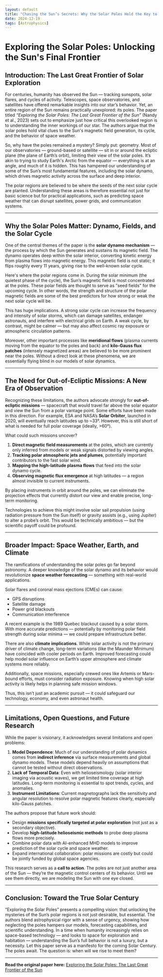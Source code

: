 ```yaml
---
layout: default
title: "Chasing the Sun’s Secrets: Why the Solar Poles Hold the Key to Our Star's Future"
date: 2024-12-19
tags: [Astrophysics]
---
```


# Exploring the Solar Poles: Unlocking the Sun's Final Frontier

## Introduction: The Last Great Frontier of Solar Exploration

For centuries, humanity has observed the Sun — tracking sunspots, solar flares, and cycles of activity. Telescopes, space observatories, and satellites have offered remarkable insights into our star’s behavior. Yet, an entire region of the Sun remains practically unexplored: its poles. The paper titled *“Exploring the Solar Poles: The Last Great Frontier of the Sun”* (Nandy et al., 2023) sets out to emphasize just how critical this overlooked region is to understanding the inner workings of our star. The authors argue that the solar poles hold vital clues to the Sun's magnetic field generation, its cycle, and the behavior of space weather.

<!--more-->

So, why have the poles remained a mystery? Simply put: geometry. Most of our observatories — ground-based or satellite — sit in or around the ecliptic plane (the plane of Earth’s orbit), limiting their view of the solar poles. It’s akin to trying to study Earth's Arctic from the equator — everything is at an angle, and much of it is hidden. This has hampered our understanding of some of the Sun’s most fundamental features, including the solar dynamo, which drives magnetic activity across the surface and deep interior.

The polar regions are believed to be where the seeds of the next solar cycle are planted. Understanding these areas is therefore essential not just for basic science but for practical applications, such as predicting space weather that can disrupt satellites, power grids, and communication systems.

---

## Why the Solar Poles Matter: Dynamo, Fields, and the Solar Cycle

One of the central themes of the paper is the **solar dynamo mechanism** — the process by which the Sun generates and sustains its magnetic field. The dynamo operates deep within the solar interior, converting kinetic energy from plasma flows into magnetic energy. This magnetic field is not static; it flips roughly every 11 years, giving rise to the well-known solar cycle.

Here's where the polar regions come in. During the solar minimum (the quietest phase of the cycle), the Sun’s magnetic field is most concentrated at the poles. These polar fields are thought to serve as "seed fields" for the upcoming cycle. In other words, the strength and structure of the polar magnetic fields are some of the best predictors for how strong or weak the next solar cycle will be.

This has huge implications. A strong solar cycle can increase the frequency and intensity of solar storms, which can damage satellites, endanger astronauts, and interfere with electrical grids on Earth. A weak cycle, by contrast, might be calmer — but may also affect cosmic ray exposure or atmospheric circulation patterns.

Moreover, other important processes like **meridional flows** (plasma currents moving from the equator to the poles and back) and **kilo-Gauss flux patches** (intensely magnetized areas) are believed to be more prominent near the poles. Without a direct look at these phenomena, we are essentially flying blind in our models of solar dynamics.

---

## The Need for Out-of-Ecliptic Missions: A New Era of Observation

Recognizing these limitations, the authors advocate strongly for **out-of-ecliptic missions** — spacecraft that would travel far above the solar equator and view the Sun from a polar vantage point. Some efforts have been made in this direction. For example, ESA and NASA’s **Solar Orbiter**, launched in 2020, will eventually reach latitudes up to ~33°. However, this is still short of what is needed for full polar coverage (ideally, >60°).

What could such missions uncover?

1. **Direct magnetic field measurements** at the poles, which are currently only inferred from models or weak signals distorted by viewing angles.  
2. **Tracking polar atmospheric jets and plumes**, potentially important contributors to the fast solar wind.  
3. **Mapping the high-latitude plasma flows** that feed into the solar dynamo cycle.  
4. **Observing magnetic flux emergence** at high latitudes — a region almost invisible to current instruments.

By placing instruments in orbit around the poles, we can eliminate the projection effects that currently distort our view and enable precise, long-term monitoring.

Technologies to achieve this might involve solar sail propulsion (using radiation pressure from the Sun itself) or gravity assists (e.g., using Jupiter) to alter a probe’s orbit. This would be technically ambitious — but the scientific payoff could be profound.

---

## Broader Impact: Space Weather, Earth, and Climate

The ramifications of understanding the solar poles go far beyond astronomy. A deeper knowledge of the solar dynamo and its behavior would revolutionize **space weather forecasting** — something with real-world applications.

Solar flares and coronal mass ejections (CMEs) can cause:

- GPS disruptions  
- Satellite damage  
- Power grid blackouts  
- Communication interference  

A recent example is the 1989 Quebec blackout caused by a solar storm. With more accurate predictions — potentially by monitoring polar field strength during solar minima — we could prepare infrastructure better.

There are also **climate implications**. While solar activity is not the primary driver of climate change, long-term variations (like the Maunder Minimum) have coincided with cooler periods on Earth. Improved forecasting could help model solar influence on Earth’s upper atmosphere and climate systems more reliably.

Additionally, space missions, especially crewed ones like Artemis or Mars-bound efforts, must consider radiation exposure. Knowing when high solar activity is likely helps in planning safe mission windows.

Thus, this isn’t just an academic pursuit — it could safeguard our technology, economy, and even astronaut health.

---

## Limitations, Open Questions, and Future Research

While the paper is visionary, it acknowledges several limitations and open problems:

1. **Model Dependence**: Much of our understanding of polar dynamics comes from **indirect inference** via surface measurements and global dynamo models. These models depend heavily on assumptions that cannot be tested without direct observations.  
2. **Lack of Temporal Data**: Even with helioseismology (solar interior imaging via acoustic waves), we get limited time coverage at high latitudes. Long-term monitoring is essential to spot trends, cycles, and anomalies.  
3. **Instrument Limitations**: Current magnetographs lack the sensitivity and angular resolution to resolve polar magnetic features clearly, especially kilo-Gauss patches.

The authors propose that future work should:

- Design **missions specifically targeted at polar exploration** (not just as a secondary objective).  
- Develop **high-latitude helioseismic methods** to probe deep plasma flows more precisely.  
- Combine polar data with AI-enhanced MHD models to improve prediction of the solar cycle and space weather.  
- Expand international collaboration: polar missions are costly but could be jointly funded by global space agencies.

This research serves as a **call to action**. The poles are not just another area of the Sun — they’re the magnetic control centers of its behavior. Until we see them directly, we are modeling the Sun 
with one eye closed.

---

## Conclusion: Toward the True Solar Century

“Exploring the Solar Poles” presents a compelling vision: that unlocking the mysteries of the Sun’s polar regions is not just desirable, but essential. The authors blend astrophysical rigor with a sense of 
urgency, showing how neglecting the poles hampers our models, forecasting capabilities, and scientific understanding. In a time when humanity increasingly relies on space-based technology — and looks to space for 
exploration and habitation — understanding the Sun’s full behavior is not a luxury, but a necessity. Let this paper serve as a manifesto for the coming Solar Century. The poles await. The question is: when will 
we rise to meet them?

---

**Read the original paper here:** [Exploring the Solar Poles: The Last Great Frontier of the Sun](https://arxiv.org/abs/2301.00010)
